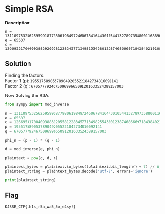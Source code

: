 # Simple RSA

**Description**:
```
n = 1311097532562595991877980619849724606784164430105441327897358800116889057763413423
e = 65537
c = 1266953170040938839205581228345771349825543801238746866697184384021920805445062400
```

## Solution

Finding the factors.<br>
Factor 1 (p): `1955175890537890492055221842734816092141`<br>
Factor 2 (q): `670577792467509699665091201633524389157003`<br>

Now Solving the RSA.
```python
from sympy import mod_inverse

n = 1311097532562595991877980619849724606784164430105441327897358800116889057763413423
e = 65537
c = 1266953170040938839205581228345771349825543801238746866697184384021920805445062400
p = 1955175890537890492055221842734816092141
q = 670577792467509699665091201633524389157003

phi_n = (p - 1) * (q - 1)

d = mod_inverse(e, phi_n)

plaintext = pow(c, d, n)

plaintext_bytes = plaintext.to_bytes((plaintext.bit_length() + 7) // 8, byteorder='big')
plaintext_string = plaintext_bytes.decode('utf-8', errors='ignore')

print(plaintext_string)
```

## Flag
```
KJSSE_CTF{th1s_r5a_wa5_5o_e4sy!}
```